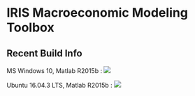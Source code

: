 # IRIS Macroeconomic Modeling Toolbox

## Recent Build Info
MS Windows 10, Matlab R2015b : <a href="https://teamcity.ogresearch.com/viewType.html?buildTypeId=IrisToolbox_ReleaseWindows&guest=1">
  <img src="https://teamcity.ogresearch.com/app/rest/builds/buildType:(id:IrisToolbox_ReleaseWindows),branch:default:false/statusIcon"/>
</a>

Ubuntu 16.04.3 LTS, Matlab R2015b : <a href="https://teamcity.ogresearch.com/viewType.html?buildTypeId=IrisToolbox_ReleaseLinux&guest=1">
  <img src="https://teamcity.ogresearch.com/app/rest/builds/buildType:(id:IrisToolbox_ReleaseLinux),branch:default:false/statusIcon"/>
</a>
